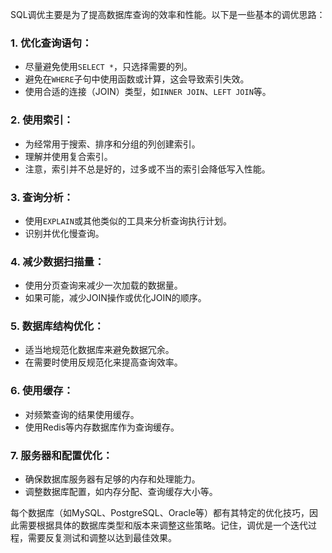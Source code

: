 SQL调优主要是为了提高数据库查询的效率和性能。以下是一些基本的调优思路：

### 1. **优化查询语句**：
   - 尽量避免使用`SELECT *`，只选择需要的列。
   - 避免在`WHERE`子句中使用函数或计算，这会导致索引失效。
   - 使用合适的连接（JOIN）类型，如`INNER JOIN`、`LEFT JOIN`等。

### 2. **使用索引**：
   - 为经常用于搜索、排序和分组的列创建索引。
   - 理解并使用复合索引。
   - 注意，索引并不总是好的，过多或不当的索引会降低写入性能。

### 3. **查询分析**：
   - 使用`EXPLAIN`或其他类似的工具来分析查询执行计划。
   - 识别并优化慢查询。

### 4. **减少数据扫描量**：
   - 使用分页查询来减少一次加载的数据量。
   - 如果可能，减少JOIN操作或优化JOIN的顺序。

### 5. **数据库结构优化**：
   - 适当地规范化数据库来避免数据冗余。
   - 在需要时使用反规范化来提高查询效率。

### 6. **使用缓存**：
   - 对频繁查询的结果使用缓存。
   - 使用Redis等内存数据库作为查询缓存。

### 7. **服务器和配置优化**：
- 确保数据库服务器有足够的内存和处理能力。
- 调整数据库配置，如内存分配、查询缓存大小等。

每个数据库（如MySQL、PostgreSQL、Oracle等）都有其特定的优化技巧，因此需要根据具体的数据库类型和版本来调整这些策略。记住，调优是一个迭代过程，需要反复测试和调整以达到最佳效果。